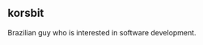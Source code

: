 <h2 align="left">korsbit</h2>

<div align="left">
<p>Brazilian guy who is interested in software development.</p>
</div>


